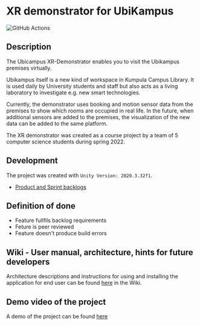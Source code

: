 # XR demonstrator for UbiKampus

![GitHub Actions](https://github.com/Ubikampus-ohtu/xr-demonstrator/workflows/CI/badge.svg)

## Description 

The Ubicampus XR-Demonstrator enables you to visit the Ubikampus premises virtually. 

Ubikampus itself is a new kind of workspace in Kumpula Campus Library. It is used daily by University students and staff but also acts as a living laboratory to investigate e.g. new smart technologies.

Currently, the demonstrator uses booking and motion sensor data from the premises to show which rooms are occupied in real life.
In the future, when additional sensors are added to the premises, the visualization of the new data can be added to the same platform.

The XR demonstrator was created as a course project by a team of 5 computer science students during spring 2022.

## Development

The project was created with `Unity Version: 2020.3.32f1`.

* [Product and Sprint backlogs](https://docs.google.com/spreadsheets/d/1UAFMfQaJO77A-gFC4_5rNKeAvvP4oJuPyzXGSJdbf5Y)

## Definition of done

* Feature fullfils backlog requirements
* Feture is peer reviewed 
* Feature doesn't produce build errors

## Wiki - User manual, architecture, hints for future developers

Architecture descriptions and instructions for using and installing the application for end user can be found [here](https://github.com/UbiKampus-ohtu/xr-demonstrator/wiki/User-manual) in the Wiki.

## Demo video of the project

A demo of the project can be found [here](https://www.youtube.com/watch?v=wGkQy7oOwrc)
